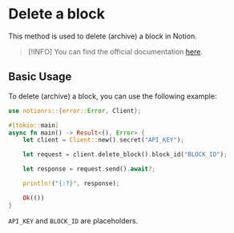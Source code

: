# Delete a block

This method is used to delete (archive) a block in Notion.

> [!INFO]
> You can find the official documentation [here](https://developers.notion.com/reference/delete-a-block).

## Basic Usage

To delete (archive) a block, you can use the following example:

```rs
use notionrs::{error::Error, Client};

#[tokio::main]
async fn main() -> Result<(), Error> {
    let client = Client::new().secret("API_KEY");

    let request = client.delete_block().block_id("BLOCK_ID");

    let response = request.send().await?;

    println!("{:?}", response);

    Ok(())
}
```

`API_KEY` and `BLOCK_ID` are placeholders.
